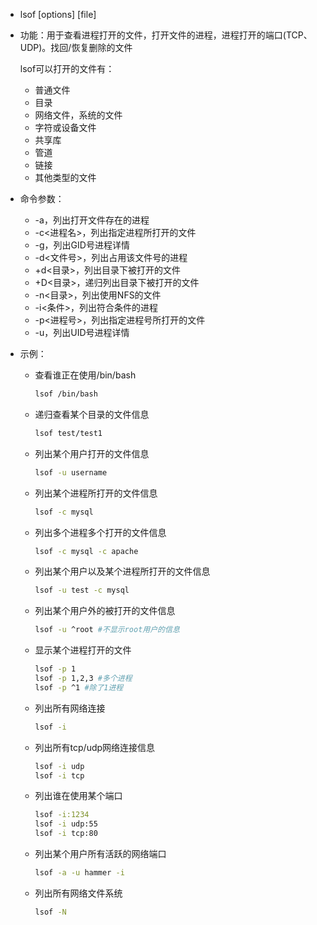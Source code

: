 - lsof [options] [file]

- 功能：用于查看进程打开的文件，打开文件的进程，进程打开的端口(TCP、UDP)。找回/恢复删除的文件

  lsof可以打开的文件有：

  - 普通文件
  - 目录
  - 网络文件，系统的文件
  - 字符或设备文件
  - 共享库
  - 管道
  - 链接
  - 其他类型的文件

- 命令参数：

  - -a，列出打开文件存在的进程
  - -c<进程名>，列出指定进程所打开的文件
  - -g，列出GID号进程详情
  - -d<文件号>，列出占用该文件号的进程
  - +d<目录>，列出目录下被打开的文件
  - +D<目录>，递归列出目录下被打开的文件
  - -n<目录>，列出使用NFS的文件
  - -i<条件>，列出符合条件的进程
  - -p<进程号>，列出指定进程号所打开的文件
  - -u，列出UID号进程详情

- 示例：

  - 查看谁正在使用/bin/bash

    ```bash
    lsof /bin/bash
    ```

  - 递归查看某个目录的文件信息

    ```bash
    lsof test/test1
    ```

  - 列出某个用户打开的文件信息

    ```bash
    lsof -u username
    ```

  - 列出某个进程所打开的文件信息

    ```bash
    lsof -c mysql
    ```

  - 列出多个进程多个打开的文件信息

    ```bash
    lsof -c mysql -c apache
    ```

  - 列出某个用户以及某个进程所打开的文件信息

    ```bash
    lsof -u test -c mysql
    ```

  - 列出某个用户外的被打开的文件信息

    ```bash
    lsof -u ^root #不显示root用户的信息
    ```

  - 显示某个进程打开的文件

    ```bash
    lsof -p 1
    lsof -p 1,2,3 #多个进程
    lsof -p ^1 #除了1进程
    ```

  - 列出所有网络连接

    ```bash
    lsof -i
    ```

  - 列出所有tcp/udp网络连接信息

    ```bash
    lsof -i udp
    lsof -i tcp
    ```

  - 列出谁在使用某个端口

    ```bash
    lsof -i:1234
    lsof -i udp:55
    lsof -i tcp:80
    ```

  - 列出某个用户所有活跃的网络端口

    ```bash
    lsof -a -u hammer -i
    ```

  - 列出所有网络文件系统

    ```bash
    lsof -N
    ```